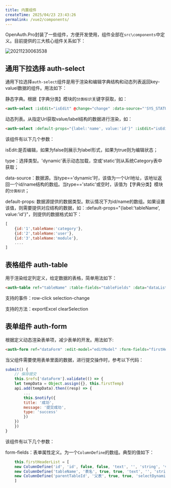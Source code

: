 ```yaml
---
title: 内置组件
createTime: 2025/04/23 23:43:26
permalink: /vue2/components/
---
```


OpenAuth.Pro封装了一些组件，方便开发使用，组件全部在`src\components`中定义。目前提供的三大核心组件关系如下：

![20211230063538](http://img.openauth.net.cn/20211230063538.png)

## 通用下拉选择 auth-select

通用下拉选择`auth-select`组件是用于渲染和编辑字典结构和动态列表返回key-valuel数据的组件。用法如下：

静态字典。根据【字典分类】模块的`分类标识`关键字获取，如：
```html
<auth-select :isEdit="isEdit" @change="change" :data-source="'SYS_STATUS'" v-model="val" size="small"></auth-select>
```
动态列表。从指定Url获取value/label结构的数据进行渲染，如：
```html
<auth-select :default-props="{label:'name', value:'id'}" :isEdit="isEdit" @change="change" :type="'dynamic'" :data-source="'/CategoryTypes/Load'" v-model="val" size="small"></auth-select>
```

该组件有以下几个参数：

isEdit:是否编辑，如果为false则展示为label形式，如果为true则为编辑状态；

type：选择类型。'dynamic'表示动态加载，空或'static'则从系统Category表中获取；

data-source：数据源。当type=='dynamic'时，该值为一个Url地址，该地址返回一个id/name结构的数组。当type=='static'或空时，该值为【字典分类】模块的`分类标识`；

default-props: 数据源提供的数据类型。默认情况下为id/name的数组。如果设置该值，则需要提供对应结构的数据，如：:default-props="{label:'tableName', value:'id'}"，则提供的数据格式如下：

```javascript
[
    {id:'1',tableName:'category'},
    {id:'2',tableName:'user'},
    {id:'3',tableName:'module'},
    ....
]
```

## 表格组件 auth-table

用于渲染给定列定义，给定数据的表格，简单用法如下：
```html
<auth-table ref="tableName" :table-fields="tableFields" :data="dataList" ></auth-table>
```

支持的事件：row-click selection-change

支持的方法：exportExcel clearSelection

## 表单组件 auth-form

根据定义动态渲染表单项，减少表单的开发。用法如下:
```html
<auth-form ref="dataForm" :edit-model="editModel" :form-fields="firstHeaderList" :data="firstTemp" :col-num="3"></auth-form>
```

当父组件需要使用表单里面的数据，进行提交操作时，参考以下代码：

```javascript
submit() {
    // 保存提交
    this.$refs['dataForm'].validate(() => {
    let tempData = Object.assign({}, this.firstTemp)
    api.add(tempData).then((resp) => {
        ...
        this.$notify({
        title: '成功',
        message: '提交成功',
        type: 'success'
        })
    })
    })
}
```

该组件有以下几个参数：

form-fields：表单属性定义。为一个`ColumnDefine`的数组。典型的值如下：

```javascript
    this.firstHeaderList = [
    new ColumnDefine('id', 'id', false, false, 'text', '', 'string', 'varchar', ''),
    new ColumnDefine('tableName', '表名', true, true, 'text', '', 'string', 'varchar', ''),
    new ColumnDefine('parentTableId', '父表', true, true, 'selectDynamic', '/BuilderTables/AllMain', 'string', 'varchar', ''),
    ]
```



